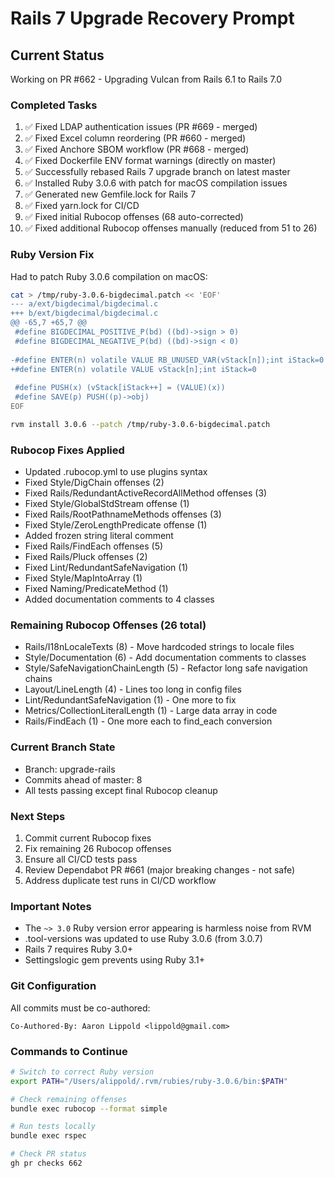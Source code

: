 # Rails 7 Upgrade Recovery Prompt

## Current Status
Working on PR #662 - Upgrading Vulcan from Rails 6.1 to Rails 7.0

### Completed Tasks
1. ✅ Fixed LDAP authentication issues (PR #669 - merged)
2. ✅ Fixed Excel column reordering (PR #660 - merged) 
3. ✅ Fixed Anchore SBOM workflow (PR #668 - merged)
4. ✅ Fixed Dockerfile ENV format warnings (directly on master)
5. ✅ Successfully rebased Rails 7 upgrade branch on latest master
6. ✅ Installed Ruby 3.0.6 with patch for macOS compilation issues
7. ✅ Generated new Gemfile.lock for Rails 7
8. ✅ Fixed yarn.lock for CI/CD
9. ✅ Fixed initial Rubocop offenses (68 auto-corrected)
10. ✅ Fixed additional Rubocop offenses manually (reduced from 51 to 26)

### Ruby Version Fix
Had to patch Ruby 3.0.6 compilation on macOS:
```bash
cat > /tmp/ruby-3.0.6-bigdecimal.patch << 'EOF'
--- a/ext/bigdecimal/bigdecimal.c
+++ b/ext/bigdecimal/bigdecimal.c
@@ -65,7 +65,7 @@
 #define BIGDECIMAL_POSITIVE_P(bd) ((bd)->sign > 0)
 #define BIGDECIMAL_NEGATIVE_P(bd) ((bd)->sign < 0)
 
-#define ENTER(n) volatile VALUE RB_UNUSED_VAR(vStack[n]);int iStack=0
+#define ENTER(n) volatile VALUE vStack[n];int iStack=0
 
 #define PUSH(x) (vStack[iStack++] = (VALUE)(x))
 #define SAVE(p) PUSH((p)->obj)
EOF

rvm install 3.0.6 --patch /tmp/ruby-3.0.6-bigdecimal.patch
```

### Rubocop Fixes Applied
- Updated .rubocop.yml to use plugins syntax
- Fixed Style/DigChain offenses (2)
- Fixed Rails/RedundantActiveRecordAllMethod offenses (3)
- Fixed Style/GlobalStdStream offense (1)
- Fixed Rails/RootPathnameMethods offenses (3)
- Fixed Style/ZeroLengthPredicate offense (1)
- Added frozen string literal comment
- Fixed Rails/FindEach offenses (5)
- Fixed Rails/Pluck offenses (2)
- Fixed Lint/RedundantSafeNavigation (1)
- Fixed Style/MapIntoArray (1)
- Fixed Naming/PredicateMethod (1)
- Added documentation comments to 4 classes

### Remaining Rubocop Offenses (26 total)
- Rails/I18nLocaleTexts (8) - Move hardcoded strings to locale files
- Style/Documentation (6) - Add documentation comments to classes
- Style/SafeNavigationChainLength (5) - Refactor long safe navigation chains
- Layout/LineLength (4) - Lines too long in config files
- Lint/RedundantSafeNavigation (1) - One more to fix
- Metrics/CollectionLiteralLength (1) - Large data array in code
- Rails/FindEach (1) - One more each to find_each conversion

### Current Branch State
- Branch: upgrade-rails
- Commits ahead of master: 8
- All tests passing except final Rubocop cleanup

### Next Steps
1. Commit current Rubocop fixes
2. Fix remaining 26 Rubocop offenses
3. Ensure all CI/CD tests pass
4. Review Dependabot PR #661 (major breaking changes - not safe)
5. Address duplicate test runs in CI/CD workflow

### Important Notes
- The `~> 3.0` Ruby version error appearing is harmless noise from RVM
- .tool-versions was updated to use Ruby 3.0.6 (from 3.0.7)
- Rails 7 requires Ruby 3.0+
- Settingslogic gem prevents using Ruby 3.1+

### Git Configuration
All commits must be co-authored:
```
Co-Authored-By: Aaron Lippold <lippold@gmail.com>
```

### Commands to Continue
```bash
# Switch to correct Ruby version
export PATH="/Users/alippold/.rvm/rubies/ruby-3.0.6/bin:$PATH"

# Check remaining offenses
bundle exec rubocop --format simple

# Run tests locally
bundle exec rspec

# Check PR status
gh pr checks 662
```